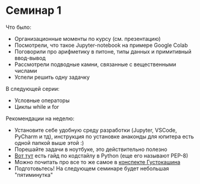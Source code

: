 # Семинар 1

Что было:
* Организационные моменты по курсу (см. презентацию)
* Посмотрели, что такое Jupyter-notebook на примере Google Colab
* Поговорили про арифметику в питоне, типы данных и примитивный ввод-вывод
* Рассмотрели подводные камни, связанные с вещественными числами
* Успели решить одну задачку

В следующей серии:
* Условные операторы
* Циклы while и for

Рекомендации на неделю:
* Установите себе удобную среду разработки (Jupyter, VSCode, PyCharm и тд), инструкция по установке анаконды для юпитера есть одной папкой выше этой :)
* Порешайте задачи в ноутбуке, это действительно полезно
* [Вот тут](https://pythonworld.ru/osnovy/pep-8-rukovodstvo-po-napisaniyu-koda-na-python.html) есть гайд по кодстайлу в Python (еще его называют PEP-8)
* Можно почитать про все то же самое в [конспекте Густокашина](https://disk.yandex.ru/i/BkcKilJkumcPV)
* Подготовьтесь! На следующем семинаре будет небольшая "пятиминутка"
